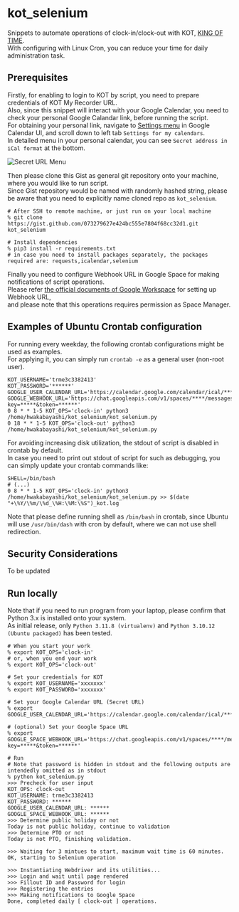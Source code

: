 # kot_selenium
Snippets to automate operations of clock-in/clock-out with KOT, [KING OF TIME](https://www.kingoftime.jp). \
With configuring with Linux Cron, you can reduce your time for daily administration task.

## Prerequisites
Firstly, for enabling to login to KOT by script, you need to prepare credentials of KOT My Recorder URL. \
Also, since this snippet will interact with your Google Calendar, you need to check your personal Google Calandar link, before running the script. \
For obtaining your personal link, navigate to [Settings menu](https://calendar.google.com/calendar/u/0/r/settings) in Google Calendar UI, and scroll down to left tab `Settings for my calendars`. \
In detailed menu in your personal calendar, you can see `Secret address in iCal format` at the bottom.

![Secret URL Menu](https://gist.github.com/assets/25563897/0d97bdf1-2d13-4e8a-a522-954392ea0667)

Then please clone this Gist as general git repository onto your machine, where you would like to run script. \
Since Gist repository would be named with randomly hashed string, please be aware that you need to explicitly name cloned repo as `kot_selenium`.

```shell
# After SSH to remote machine, or just run on your local machine
% git clone https://gist.github.com/073279627e424bc555e7804f68cc32d1.git kot_selenium

# Install dependencies
% pip3 install -r requirements.txt
# in case you need to install packages separately, the packages required are: requests,icalendar,selenium
```

Finally you need to configure Webhook URL in Google Space for making notifications of script operations. \
Please refer [the official documents of Google Workspace](https://developers.google.com/workspace/chat/quickstart/webhooks) for setting up Webhook URL, \
and please note that this operations requires permission as Space Manager.


## Examples of Ubuntu Crontab configuration
For running every weekday, the following crontab configurations might be used as examples. \
For applying it, you can simply run `crontab -e` as a general user (non-root user).

```shell
KOT_USERNAME='trme3c3382413'
KOT_PASSWORD='******'
GOOGLE_USER_CALENDAR_URL='https://calendar.google.com/calendar/ical/********'
GOOGLE_WEBHOOK_URL='https://chat.googleapis.com/v1/spaces/****/messages?key=*****&token=******'
0 8 * * 1-5 KOT_OPS='clock-in' python3 /home/hwakabayashi/kot_selenium/kot_selenium.py
0 18 * * 1-5 KOT_OPS='clock-out' python3 /home/hwakabayashi/kot_selenium/kot_selenium.py
```

For avoiding increasing disk utilization, the stdout of script is disabled in crontab by default. \
In case you need to print out stdout of script for such as debugging, you can simply update your crontab commands like:

```shell
SHELL=/bin/bash
# (...)
0 8 * * 1-5 KOT_OPS='clock-in' python3 /home/hwakabayashi/kot_selenium/kot_selenium.py >> $(date "+\%Y/\%m/\%d_\%H:\%M:\%S")_kot.log
```

Note that please define running shell as `/bin/bash` in crontab, since Ubuntu will use `/usr/bin/dash` with cron by default, where we can not use shell redirection.

## Security Considerations
To be updated

## Run locally
Note that if you need to run program from your laptop, please confirm that Python 3.x is installed onto your system. \
As initial release, only `Python 3.11.8 (virtualenv)` and `Python 3.10.12 (Ubuntu packaged)` has been tested.

```shell
# When you start your work
% export KOT_OPS='clock-in'
# or, when you end your work
% export KOT_OPS='clock-out'

# Set your credentials for KOT
% export KOT_USERNAME='xxxxxxx'
% export KOT_PASSWORD='xxxxxxx'

# Set your Google Calendar URL (Secret URL)
% export GOOGLE_USER_CALENDAR_URL='https://calendar.google.com/calendar/ical/********'

# (optional) Set your Google Space URL
% export GOOGLE_SPACE_WEBHOOK_URL='https://chat.googleapis.com/v1/spaces/****/messages?key=*****&token=******'

# Run
# Note that password is hidden in stdout and the following outputs are intendedly omitted as in stdout
% python kot_selenium.py
>>> Precheck for user input
KOT_OPS: clock-out
KOT_USERNAME: trme3c3382413
KOT_PASSWORD: ******
GOOGLE_USER_CALENDAR_URL: ******
GOOGLE_SPACE_WEBHOOK_URL: ******
>>> Determine public holiday or not
Today is not public holiday, continue to validation
>>> Determine PTO or not
Today is not PTO, finishing validation.

>>> Waiting for 3 mintues to start, maximum wait time is 60 minutes.
OK, starting to Selenium operation

>>> Instantiating Webdriver and its utilities...
>>> Login and wait until page rendered
>>> Fillout ID and Password for login
>>> Registering the entries
>>> Making notifications to Google Space
Done, completed daily [ clock-out ] operations.
```
